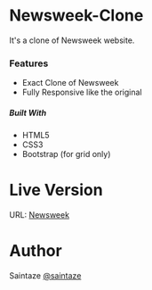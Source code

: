 # Newsweek-Clone
It's a clone of Newsweek website.

### Features
+ Exact Clone of Newsweek 
+ Fully Responsive like the original

##### Built With
+ HTML5
+ CSS3
+ Bootstrap (for grid only)

# Live Version

URL: [Newsweek](https://saintaze.github.io/Newsweek-Clone/)

# Author
Saintaze [@saintaze](https://github.com/saintaze/)
